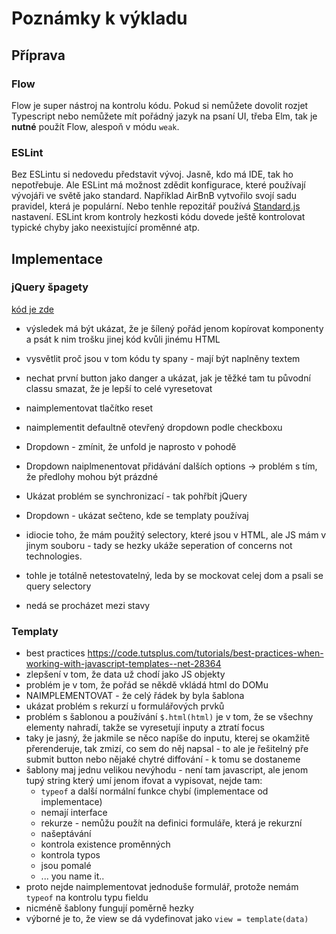 # Poznámky k výkladu

## Příprava
### Flow
Flow je super nástroj na kontrolu kódu. Pokud si nemůžete dovolit rozjet Typescript nebo nemůžete mít pořádný jazyk na psaní UI, třeba Elm,
tak je **nutné** použít Flow, alespoň v módu `weak`.

### ESLint
Bez ESLintu si nedovedu představit vývoj. Jasně, kdo má IDE, tak ho nepotřebuje. Ale ESLint má možnost zdědit konfigurace, které používají vývojáři ve světě jako standard. Například AirBnB vytvořilo svojí sadu pravidel, která je populární. Nebo tenhle repozitář používá [Standard.js](http://standardjs.com/rules.html) nastavení. ESLint krom kontroly hezkosti kódu dovede ještě kontrolovat typické chyby jako neexistující proměnné atp.

## Implementace

### jQuery špagety
[kód je zde](./jQuery/imperative/index.html)

- výsledek má být ukázat, že je šílený pořád jenom kopírovat komponenty a psát k nim trošku jinej kód kvůli jinému HTML

- vysvětlit proč jsou v tom kódu ty spany - mají být naplněny textem

- nechat první button jako danger a ukázat, jak je těžké tam tu původní classu smazat, že je lepší to celé vyresetovat

- naimplementovat tlačítko reset

- naimplementit defaultně otevřený dropdown podle checkboxu

- Dropdown - zmínit, že unfold je naprosto v pohodě

- Dropdown naiplmenentovat přidávání dalších options -> problém s tím, že předlohy mohou být prázdné
- Ukázat problém se synchronizací - tak pohřbít jQuery

- Dropdown - ukázat sečteno, kde se templaty používaj

- idiocie toho, že mám použitý selectory, které jsou v HTML, ale JS mám v jinym souboru - tady se hezky ukáže seperation of concerns not technologies.

- tohle je totálně netestovatelný, leda by se mockovat celej dom a psali se query selectory

- nedá se procházet mezi stavy

### Templaty
- best practices https://code.tutsplus.com/tutorials/best-practices-when-working-with-javascript-templates--net-28364
- zlepšení v tom, že data už chodí jako JS objekty
- problém je v tom, že pořád se někdě vkládá html do DOMu
- NAIMPLEMENTOVAT - že celý řádek by byla šablona
- ukázat problém s rekurzí u formulářových prvků
- problém s šablonou a používání `$.html(html)` je v tom, že se všechny elementy nahradí, takže se vyresetují inputy a ztratí focus
- taky je jasný, že jakmile se něco napíše do inputu, kterej se okamžitě přerenderuje, tak zmizí, co sem do něj napsal - to ale je řešitelný pře submit button nebo nějaké chytré diffování - k tomu se dostaneme
- šablony maj jednu velikou nevýhodu - není tam javascript, ale jenom tupý string který umí jenom ifovat a vypisovat, nejde tam:
  - `typeof` a další normální funkce chybí (implementace od implementace)
  - nemají interface
  - rekurze - nemůžu použít na definici formuláře, která je rekurzní
  - našeptávání
  - kontrola existence proměnných
  - kontrola typos
  - jsou pomalé
  - ... you name it..
- proto nejde naimplementovat jednoduše formulář, protože nemám `typeof` na kontrolu typu fieldu
- nicméně šablony fungují poměrně hezky
- výborné je to, že view se dá vydefinovat jako `view = template(data)`
